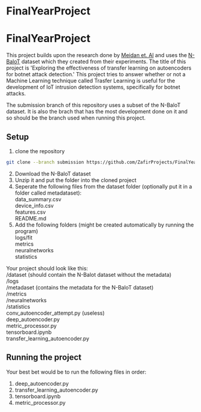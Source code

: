 # FinalYearProject
 
# FinalYearProject
 
This project builds upon the research done by [Meidan et. Al](https://arxiv.org/pdf/1805.03409.pdf) and uses the [N-BaloT](https://www.kaggle.com/datasets/mkashifn/nbaiot-dataset) dataset which they created from their experiments. The title of this project is 'Exploring the effectiveness of transfer learning on autoencoders for botnet attack detection.' This project tries to answer whether or not a Machine Learning technique called Trasfer Learning is useful for the development of IoT intrusion detection systems, specifically for botnet attacks.

The submission branch of this repository uses a subset of the N-BaloT dataset. It is also the brach that has the most development done on it and so should be the branch used when running this project.

## Setup
1. clone the repository
```bash
git clone --branch submission https://github.com/ZafirProjects/FinalYearProject.git
```
2. Download the N-BaloT dataset
3. Unzip it and put the folder into the cloned project
4. Seperate the following files from the dataset folder (optionally put it in a folder called metadataset):\
   data_summary.csv\
   device_info.csv\
   features.csv\
   README.md
5. Add the following folders (might be created automatically by running the program)\
   logs/fit\
   metrics\
   neuralnetworks\
   statistics
   
Your project should look like this:\
/dataset      (should contain the N-Balot dataset without the metadata)\
/logs\
/metadaset    (contains the metadata for the N-BaloT dataset)\
/metrics\
/neuralnetworks\
/statistics\
conv_autoencoder_attempt.py (useless)\
deep_autoencoder.py\
metric_processor.py\
tensorboard.ipynb\
transfer_learning_autoencoder.py

## Running the project
Your best bet would be to run the following files in order:
1. deep_autoencoder.py
2. transfer_learning_autoencoder.py
3. tensorboard.ipynb
4. metric_processor.py
